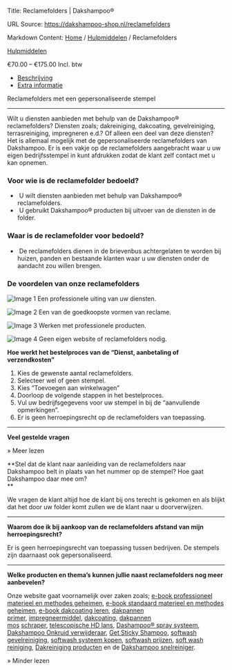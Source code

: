 Title: Reclamefolders | Dakshampoo®

URL Source: https://dakshampoo-shop.nl/reclamefolders

Markdown Content:
[Home](https://www.dakshampoo-shop.nl/) / [Hulpmiddelen](https://www.dakshampoo-shop.nl/hulpmiddelen/) / Reclamefolders

[Hulpmiddelen](https://www.dakshampoo-shop.nl/hulpmiddelen/)

€70.00 – €175.00 Incl. btw

*   [Beschrijving](#tab-description)
*   [Extra informatie](#tab-additional_information)

Reclamefolders met een gepersonaliseerde stempel  

---------------------------------------------------

Wilt u diensten aanbieden met behulp van de Dakshampoo® reclamefolders? Diensten zoals; dakreiniging, dakcoating, gevelreiniging, terrasreiniging, impregneren e.d.? Of alleen een deel van deze diensten? Het is allemaal mogelijk met de gepersonaliseerde reclamefolders van Dakshampoo. Er is een vakje op de reclamefolders aangebracht waar u uw eigen bedrijfsstempel in kunt afdrukken zodat de klant zelf contact met u kan opnemen.

### Voor wie is de reclamefolder bedoeld?

*    U wilt diensten aanbieden met behulp van Dakshampoo® reclamefolders.
*    U gebruikt Dakshampoo® producten bij uitvoer van de diensten in de folder.

### Waar is de reclamefolder voor bedoeld?

*    De reclamefolders dienen in de brievenbus achtergelaten te worden bij huizen, panden en bestaande klanten waar u uw diensten onder de aandacht zou willen brengen.

### De voordelen van onze reclamefolders  

![Image 1](https://www.dakshampoo-shop.nl/wp-content/uploads/2023/02/vinkje-dakshampoo-dakreiniging-gevelreiniging-terrasreiniging-grijs2.jpg) Een professionele uiting van uw diensten.

![Image 2](https://www.dakshampoo-shop.nl/wp-content/uploads/2023/02/vinkje-dakshampoo-dakreiniging-gevelreiniging-terrasreiniging-grijs2.jpg) Een van de goedkoopste vormen van reclame.

![Image 3](https://www.dakshampoo-shop.nl/wp-content/uploads/2023/02/vinkje-dakshampoo-dakreiniging-gevelreiniging-terrasreiniging-grijs2.jpg) Werken met professionele producten.

![Image 4](https://www.dakshampoo-shop.nl/wp-content/uploads/2023/02/vinkje-dakshampoo-dakreiniging-gevelreiniging-terrasreiniging-grijs2.jpg) Geen eigen website of reclamefolders nodig.

**Hoe werkt het bestelproces van de “Dienst, aanbetaling of verzendkosten”**

1.  Kies de gewenste aantal reclamefolders.
2.  Selecteer wel of geen stempel.
3.  Kies “Toevoegen aan winkelwagen”
4.  Doorloop de volgende stappen in het bestelproces.
5.  Vul uw bedrijfsgegevens voor uw stempel in bij de “aanvullende opmerkingen”.
6.  Er is geen herroepingsrecht op de reclamefolders van toepassing.

* * *

**Veel gestelde vragen**

» Meer lezen

**Stel dat de klant naar aanleiding van de reclamefolders naar Dakshampoo belt in plaats van het nummer op de stempel? Hoe gaat Dakshampoo daar mee om?  
**

We vragen de klant altijd hoe de klant bij ons terecht is gekomen en als blijkt dat het door uw folder komt zullen we de klant naar u doorverwijzen.

* * *

**Waarom doe ik bij aankoop van de reclamefolders afstand van mijn herroepingsrecht?**

Er is geen herroepingsrecht van toepassing tussen bedrijven. De stempels zijn daarnaast ook gepersonaliseerd.

* * *

**Welke producten en thema’s kunnen jullie naast reclamefolders nog meer aanbevelen?**

Onze website gaat voornamelijk over zaken zoals; [e-book professioneel materieel en methodes geheimen](https://www.dakshampoo-shop.nl/professioneel-materieel-en-methodes/), [e-book standaard materieel en methodes geheimen](https://www.dakshampoo-shop.nl/standaard-materieel-en-methodes/), [e-book dakcoating leren](https://www.dakshampoo-shop.nl/dakcoating-leren-wat-hoe-en-waarom/), [dakpannen primer](https://www.dakshampoo-shop.nl/product/dakpannen-primer/), [impregneermiddel](https://www.dakshampoo-shop.nl/product/impregneermiddel/), [dakcoating](https://www.dakshampoo-shop.nl/product/dakcoating/), [dakpannen mos](https://www.dakshampoo-shop.nl/ts-dakpannen-mos-schraper/) [schraper](https://www.dakshampoo-shop.nl/mp-nylon-mos-schraper/), [telescopische HD lans](https://www.dakshampoo-shop.nl/telescopische-hd-lans/), [Dashampoo® spray systeem](https://www.dakshampoo-shop.nl/dakshampoo-spray-kit/), [Dakshampoo Onkruid verwijderaar](https://www.dakshampoo-shop.nl/onkruidverwijderaar/), [Get Sticky Shampoo](https://www.dakshampoo-shop.nl/get-sticky-shampoo/), [softwash gevelreiniging](https://www.dakshampoo-shop.nl/dakshampoo-snelreiniger/), [softwash systeem kopen](https://www.dakshampoo-shop.nl/dakshampoo-spray-kit/), [softwash prijzen](https://www.dakshampoo-shop.nl/dakshampoo-snelreiniger/), [soft wash reiniging](https://www.dakshampoo-shop.nl/dakshampoo-snelreiniger/), [Dakreiniging producten](https://www.dakshampoo-shop.nl/reinigingsmiddelen/) en de [Dakshampoo snelreiniger](https://www.dakshampoo-shop.nl/product/dakshampoo-snelreiniger/).

» Minder lezen
